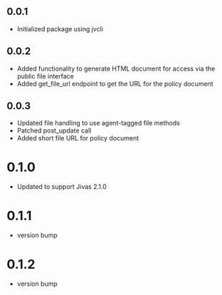 ## 0.0.1
- Initialized package using jvcli

## 0.0.2
- Added functionality to generate HTML document for access via the public file interface
- Added get_file_url endpoint to get the URL for the policy document

## 0.0.3
- Updated file handling to use agent-tagged file methods
- Patched post_update call
- Added short file URL for policy document

# 0.1.0
- Updated to support Jivas 2.1.0

# 0.1.1
- version bump

# 0.1.2
- version bump